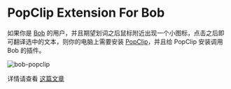 # PopClip Extension For Bob

如果你是 [Bob](https://bobtranslate.com) 的用户，并且期望划词之后鼠标附近出现一个小图标，点击之后即可翻译选中的文本，则你的电脑上需要安装 [PopClip](https://pilotmoon.com/popclip)，并且给 PopClip 安装调用 Bob 的插件。

![bob-popclip](https://cdn.wwang.de/r/2022/0508/translate_popclip.gif)

详情请查看 [这篇文章](https://bobtranslate.com/guide/integration/popclip.html)